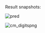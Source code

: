 Result snapshots:


![pred](https://github.com/MarkBelleza/MNIST-Digit-Classification-/assets/98550319/905b9235-5b25-4e84-a76b-374396a05749)


![cm_digitspng](https://github.com/MarkBelleza/MNIST-Digit-Classification-/assets/98550319/afe265b8-1541-4d79-be82-46b6416d1a7e)
